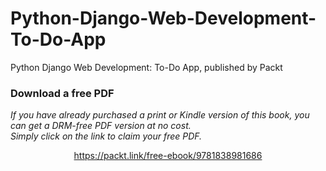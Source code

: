 # Python-Django-Web-Development-To-Do-App
Python Django Web Development: To-Do App, published by Packt
### Download a free PDF

 <i>If you have already purchased a print or Kindle version of this book, you can get a DRM-free PDF version at no cost.<br>Simply click on the link to claim your free PDF.</i>
<p align="center"> <a href="https://packt.link/free-ebook/9781838981686">https://packt.link/free-ebook/9781838981686 </a> </p>